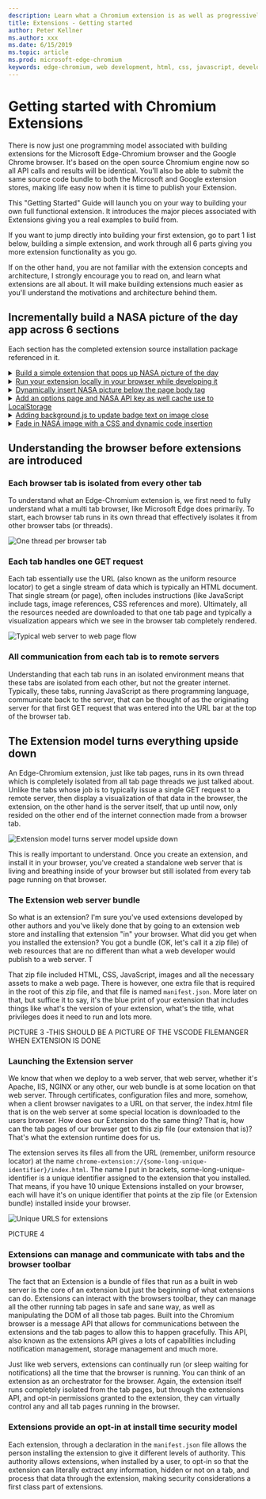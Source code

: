 ```yaml
---
description: Learn what a Chromium extension is as well as progressively build a complete picture viewing extension that includes options, content injection, background scripts, storage and more.
title: Extensions - Getting started
author: Peter Kellner
ms.author: xxx
ms.date: 6/15/2019
ms.topic: article
ms.prod: microsoft-edge-chromium
keywords: edge-chromium, web development, html, css, javascript, developer, extensions
---
```


# Getting started with Chromium Extensions

There is now just one programming model associated with building extensions for the Microsoft Edge-Chromium browser and the Google Chrome browser. It's based on the open source Chromium engine now so all API calls and results will be identical. You'll also be able to submit the same source code bundle to both the Microsoft and Google extension stores, making life easy now when it is time to publish your Extension.

This "Getting Started" Guide will launch you on your way to building your own full functional extension.  It introduces the major pieces associated with Extensions giving you a real examples to build from.

If you want to jump directly into building your first extension, go to part 1 list below, building a simple extension, and work through all 6 parts  giving you more extension functionality as you go.

If on the other hand, you are not familiar with the extension concepts and architecture, I strongly encourage you to read on, and learn what extensions are all about. It will make building extensions much easier as you'll understand the motivations and architecture behind them.

## Incrementally build a NASA picture of the day app across 6 sections

Each section has the completed extension source installation package referenced in it.


<details>
<summary><a href='./part1-simple-extension.md'>Build a simple extension that pops up NASA picture of the day</a></summary>

  * Creating a Manifest
  * Assign extension icons
  * Displaying a Popup Window  
  * Integrating jQuery  
  * LocalStorage Use  
</details>

<details>
  <summary><a href='./part2-running-dev-time.md'>Run your extension locally in your browser while developing it</a></summary>

  * Launching the extensions manager page in Edge Chromium
  * Installing your extension locally for the first time
  * Updating your extension with changes
  * Debugging your extension
  * Publishing your extension to the store for public use
  
</details>

<details>
  <summary><a href='./part3-content-scripts.md'>Dynamically insert NASA  picture below the page body tag</a></summary>

  * Create JavaScript that inserts dynamic content script
  * Define in manifest which pages get content script
  * Inject content script declaratively
  * Add a Button on Popup to send a message to content script
  * Receive a message inside a content script
  * Staying secure with content scripts
</details>

<details>
  <summary><a href='./part4-add-options-page.md'>Add an options page and NASA API key as well cache use to LocalStorage</a></summary>

  * Create a new options configuration page
  * Add custom extension permission to use Storage API
  * Add options JavaScript using Storage API to save settings
  * On content page show NASA API key from Storage API
  * Use NASA API to retrieve Actual Picture of the Day
  * Using browser LocalStorage to cache results of NASA API call
</details>

<details>
  <summary><a href='./part5-background-script.md'>Adding background.js to update badge text on image close</a></summary>

  * Create background.js to listen for click event from content page on tab
  * Move image close event from content to background script
  * set badge text to day of week of current NASA picture of the day
  * Clear badge text when picture is removed from background.js
</details>

<details>
  <summary><a href='./part6-dynamic-content-insertion.md'>Fade in NASA image with a CSS and dynamic code insertion</a></summary>

  * Create a declarative CSS Content Script
  * Add jQuery access to popup.js
  * Dynamically execute JavaScript on tab page
ext</details>

## Understanding the browser before extensions are introduced

### Each browser tab is isolated from every other tab

To understand what an Edge-Chromium extension is, we first need to fully understand what a multi tab browser, like Microsoft Edge does primarily. To start, each browser tab runs in its own thread that effectively isolates it from other browser tabs (or threads).

![One thread per browser tab](media/index-image1-browsertabs.png)

### Each tab handles one GET request

Each tab essentially use the URL (also known as the uniform resource locator) to get a single stream of data which is typically an HTML document. That single stream (or page), often includes instructions (like JavaScript include tags, image references,  CSS references and more). Ultimately, all the resources needed are downloaded to that one tab page and typically a visualization appears which we see in the browser tab completely rendered.

![Typical web server to web page flow](media/index-image2-singlerequest.png)

### All communication from each tab is to remote servers

Understanding that each tab runs in an isolated environment means that these tabs are isolated from each other, but not the greater internet.  Typically, these tabs, running JavaScript as there programming language, communicate back to the server, that can be thought of as the originating server for that first GET request that was entered into the URL bar at the top of the browser tab.

## The Extension model turns everything upside down

An Edge-Chromium extension, just like tab pages, runs in its own thread which is completely isolated from all tab page threads we just talked about. Unlike the tabs whose job is to typically issue a single GET request to a remote server, then display a visualization of that data in the browser, the extension, on the other hand is the server itself, that up until now, only resided on the other end of the internet connection made from a browser tab.

![Extension model turns server model upside down](media/index-image3-upsidedown.png)

This is really important to understand. Once you create an extension, and install it in your browser, you've created a standalone web server that is living and breathing inside of your browser but still isolated from every tab page running on that browser.

### The Extension web server bundle

So what is an extension? I'm sure you've used extensions developed by other authors and you've likely done that by going to an extension web store and installing that extension "in" your browser.  What did you get when you installed the extension? You got a bundle (OK, let's call it a zip file) of web resources that are no different than what a web developer would publish to a web server.  T

That zip file included HTML, CSS, JavaScript, images and all the necessary assets to make a web page. There is however, one extra file that is required in the root of this zip file, and that file is named `manifest.json`.  More later on that, but suffice it to say, it's the blue print of your extension that includes things like what's the version of your extension, what's the title, what privileges does it need to run and lots more.

PICTURE 3 -THIS SHOULD BE A PICTURE OF THE VSCODE FILEMANGER WHEN EXTENSION IS DONE

### Launching the Extension server

We know that when we deploy to a web server, that web server, whether it's Apache, IIS, NGINX or any other, our web bundle is at some location on that web server. Through certificates, configuration files and more, somehow, when a client browser navigates to a URL on that server, the index.html file that is on the web server at some special location is downloaded to the users browser.  How does our Extension do the same thing? That is, how can the tab pages of our browser get to this zip file (our extension that is)? That's what the extension runtime does for us.

The extension serves its files all from the URL (remember, uniform resource locator) at the name `chrome-extension://{some-long-unique-identifier}/index.html`. The name I put in brackets, some-long-unique-identifier is a unique identifier assigned to the extension that you installed.  That means, if you have 10 unique Extensions installed on your browser, each will have it's on unique identifier that points at the zip file (or Extension bundle) installed inside your browser.

![Unique URLS for extensions](media/index-image4-uniqueurls.png)

PICTURE 4

### Extensions can manage and communicate with tabs and the browser toolbar

The fact that an Extension is a bundle of files that run as a built in web server is the core of an extension but just the beginning of what extensions can do. Extensions can interact with the browsers toolbar, they can manage all the other running tab pages in safe and sane way, as well as manipulating the DOM of all those tab pages.  Built into the Chromium browser is a message API that allows for communications between the extensions and the tab pages to allow this to happen gracefully. This API, also known as the extensions API gives a lots of capabilities including notification management, storage management and much more.

Just like web servers, extensions can continually run (or sleep waiting for notifications) all the time that the browser is running.  You can think of an extension as an orchestrator for the browser.  Again, the extension itself runs completely isolated from the tab pages, but through the extensions API, and opt-in permissions granted to the extension, they can virtually control any and all tab pages running in the browser.

### Extensions provide an opt-in at install time security model

Each extension, through a declaration in the `manifest.json` file allows the person installing the extension to give it different levels of authority. This authority allows extensions, when installed by a user, to opt-in so that the extension can literally extract any information, hidden or not on a tab, and process that data through the extension, making security considerations a first class part of extensions.
